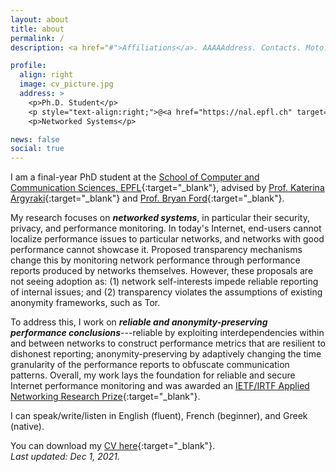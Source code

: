 ```yaml
---
layout: about
title: about
permalink: /
description: <a href="#">Affiliations</a>. AAAAAddress. Contacts. Moto. Etc.

profile:
  align: right
  image: cv_picture.jpg
  address: >
    <p>Ph.D. Student</p>
    <p style="text-align:right;">@<a href="https://nal.epfl.ch" target="_blank">NAL, EPFL</a></p>
    <p>Networked Systems</p>

news: false
social: true
---
```


I am a final-year PhD student at the [School of Computer and Communication Sciences, EPFL](https://www.epfl.ch/schools/ic/){:target="\_blank"}, advised by [Prof. Katerina Argyraki](https://people.epfl.ch/katerina.argyraki){:target="\_blank"} and [Prof. Bryan Ford](https://people.epfl.ch/bryan.ford){:target="\_blank"}.

My research focuses on __*networked systems*__, in particular their security, privacy, and performance monitoring. In today's Internet, end-users cannot localize performance issues to particular networks, and networks with good performance cannot showcase it. Proposed transparency mechanisms change this by monitoring network performance through performance reports produced by networks themselves. However, these proposals are not seeing adoption as: (1) network self-interests impede reliable reporting of internal issues; and (2) transparency violates the assumptions of existing anonymity frameworks, such as Tor. 

To address this, I work on __*reliable and anonymity-preserving performance conclusions*__---reliable by exploiting interdependencies within and between networks to construct performance metrics that are resilient to dishonest reporting; anonymity-preserving by adaptively changing the time granularity of the performance reports to obfuscate communication patterns. Overall, my work lays the foundation for reliable and secure Internet performance monitoring and was awarded an [IETF/IRTF Applied Networking Research Prize](https://irtf.org/anrp/){:target="\_blank"}.

I can speak/write/listen in English (fluent), French (beginner), and Greek (native). 

You can download my [CV here](/assets/pdf/cv_georgia_fragkouli.pdf){:target="\_blank"}.   
*Last updated: Dec 1, 2021.*

<!-- During my academic career I have spent time at University of Athens, Greece (B.Sc.) and EPFL, Switzerland (M.Sc., Ph.D.). Professionally, I have been employed by Microsoft, Microsoft Research, Credit Suisse, and Nexthink. I am the recipient of an EPFL PhD Fellowship and an EPFL teaching excellence award.  -->


